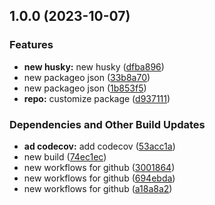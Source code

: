 ## 1.0.0 (2023-10-07)


### Features

* **new husky:** new husky ([dfba896](https://github.com/SebastianWesolowski/s-block/commit/dfba896aa7c9aa3f621049aadcee9e210ee50910))
* new packageo json ([33b8a70](https://github.com/SebastianWesolowski/s-block/commit/33b8a707889a261a4b6c2299cf558987f9c65e2f))
* new packageo json ([1b853f5](https://github.com/SebastianWesolowski/s-block/commit/1b853f520030d19999c7edc152496c7674713d0f))
* **repo:** customize package ([d937111](https://github.com/SebastianWesolowski/s-block/commit/d93711148c9ba398c4aa735b8c391c18fad50e68))


### Dependencies and Other Build Updates

* **ad codecov:** add codecov ([53acc1a](https://github.com/SebastianWesolowski/s-block/commit/53acc1aff5714745d32b0824e9456ccf19eb6dd3))
* new build ([74ec1ec](https://github.com/SebastianWesolowski/s-block/commit/74ec1ec65d07ab783f46ef2017247f7cff256f4e))
* new workflows for github ([3001864](https://github.com/SebastianWesolowski/s-block/commit/30018641912070f70e3b5066c190452bdffcf786))
* new workflows for github ([694ebda](https://github.com/SebastianWesolowski/s-block/commit/694ebda9f53f6de0c8616af3f05e53c58f040a65))
* new workflows for github ([a18a8a2](https://github.com/SebastianWesolowski/s-block/commit/a18a8a26c936317ce4807af9d3d515a8f8520b3f))
